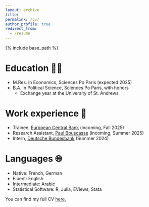 ```yaml
---
layout: archive
title:
permalink: /cv/
author_profile: true
redirect_from:
  - /resume
---
```


{% include base_path %}

Education 👨‍🎓
======
* M.Res. in Economics, Sciences Po Paris (expected 2025)
* B.A. in Political Science, Sciences Po Paris, with honors
    * Exchange year at the University of St. Andrews

Work experience 💼
======
* Trainee, [European Central Bank](https://www.ecb.europa.eu/home/html/index.en.html) (incoming, Fall 2025)
* Research Assistant, [Paul Bouscasse](https://www.paul-bouscasse.com) (incoming, Summer 2025)
* Intern, [Deutsche Bundesbank](https://www.bundesbank.de/en) (Summer 2024)

Languages 🌐
======
* Native: French, German
* Fluent: English
* Intermediate: Arabic
* Statistical Software: R, Julia, EViews, Stata


You can find my full CV [here.](https://lionelchambon.github.io/files/Chambon_CV_Feb25.pdf)
